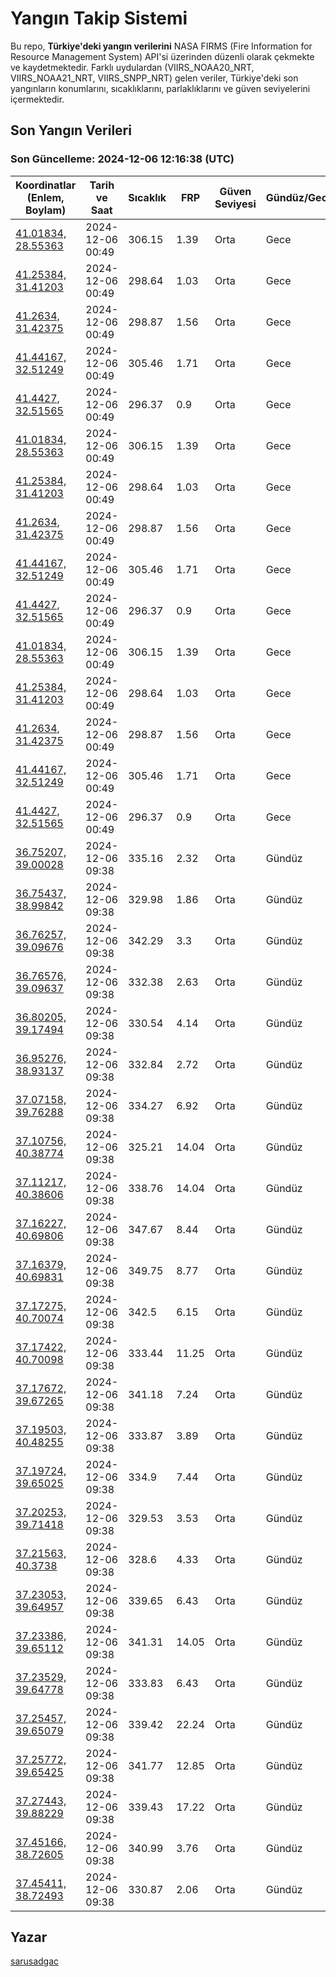 # Yangın Takip Sistemi

Bu repo, **Türkiye'deki yangın verilerini** NASA FIRMS (Fire Information for Resource Management System) API'si üzerinden düzenli olarak çekmekte ve kaydetmektedir. Farklı uydulardan (VIIRS_NOAA20_NRT, VIIRS_NOAA21_NRT, VIIRS_SNPP_NRT) gelen veriler, Türkiye'deki son yangınların konumlarını, sıcaklıklarını, parlaklıklarını ve güven seviyelerini içermektedir.

## Son Yangın Verileri
### Son Güncelleme: 2024-12-06 12:16:38 (UTC)

| Koordinatlar (Enlem, Boylam) | Tarih ve Saat | Sıcaklık | FRP | Güven Seviyesi | Gündüz/Gece |
|-----------------------------|----------------|----------|-----|----------------|-------------|
| [41.01834, 28.55363](https://www.google.com/maps?q=41.01834,28.55363) | 2024-12-06 00:49 | 306.15 | 1.39 | Orta | Gece |
| [41.25384, 31.41203](https://www.google.com/maps?q=41.25384,31.41203) | 2024-12-06 00:49 | 298.64 | 1.03 | Orta | Gece |
| [41.2634, 31.42375](https://www.google.com/maps?q=41.2634,31.42375) | 2024-12-06 00:49 | 298.87 | 1.56 | Orta | Gece |
| [41.44167, 32.51249](https://www.google.com/maps?q=41.44167,32.51249) | 2024-12-06 00:49 | 305.46 | 1.71 | Orta | Gece |
| [41.4427, 32.51565](https://www.google.com/maps?q=41.4427,32.51565) | 2024-12-06 00:49 | 296.37 | 0.9 | Orta | Gece |
| [41.01834, 28.55363](https://www.google.com/maps?q=41.01834,28.55363) | 2024-12-06 00:49 | 306.15 | 1.39 | Orta | Gece |
| [41.25384, 31.41203](https://www.google.com/maps?q=41.25384,31.41203) | 2024-12-06 00:49 | 298.64 | 1.03 | Orta | Gece |
| [41.2634, 31.42375](https://www.google.com/maps?q=41.2634,31.42375) | 2024-12-06 00:49 | 298.87 | 1.56 | Orta | Gece |
| [41.44167, 32.51249](https://www.google.com/maps?q=41.44167,32.51249) | 2024-12-06 00:49 | 305.46 | 1.71 | Orta | Gece |
| [41.4427, 32.51565](https://www.google.com/maps?q=41.4427,32.51565) | 2024-12-06 00:49 | 296.37 | 0.9 | Orta | Gece |
| [41.01834, 28.55363](https://www.google.com/maps?q=41.01834,28.55363) | 2024-12-06 00:49 | 306.15 | 1.39 | Orta | Gece |
| [41.25384, 31.41203](https://www.google.com/maps?q=41.25384,31.41203) | 2024-12-06 00:49 | 298.64 | 1.03 | Orta | Gece |
| [41.2634, 31.42375](https://www.google.com/maps?q=41.2634,31.42375) | 2024-12-06 00:49 | 298.87 | 1.56 | Orta | Gece |
| [41.44167, 32.51249](https://www.google.com/maps?q=41.44167,32.51249) | 2024-12-06 00:49 | 305.46 | 1.71 | Orta | Gece |
| [41.4427, 32.51565](https://www.google.com/maps?q=41.4427,32.51565) | 2024-12-06 00:49 | 296.37 | 0.9 | Orta | Gece |
| [36.75207, 39.00028](https://www.google.com/maps?q=36.75207,39.00028) | 2024-12-06 09:38 | 335.16 | 2.32 | Orta | Gündüz |
| [36.75437, 38.99842](https://www.google.com/maps?q=36.75437,38.99842) | 2024-12-06 09:38 | 329.98 | 1.86 | Orta | Gündüz |
| [36.76257, 39.09676](https://www.google.com/maps?q=36.76257,39.09676) | 2024-12-06 09:38 | 342.29 | 3.3 | Orta | Gündüz |
| [36.76576, 39.09637](https://www.google.com/maps?q=36.76576,39.09637) | 2024-12-06 09:38 | 332.38 | 2.63 | Orta | Gündüz |
| [36.80205, 39.17494](https://www.google.com/maps?q=36.80205,39.17494) | 2024-12-06 09:38 | 330.54 | 4.14 | Orta | Gündüz |
| [36.95276, 38.93137](https://www.google.com/maps?q=36.95276,38.93137) | 2024-12-06 09:38 | 332.84 | 2.72 | Orta | Gündüz |
| [37.07158, 39.76288](https://www.google.com/maps?q=37.07158,39.76288) | 2024-12-06 09:38 | 334.27 | 6.92 | Orta | Gündüz |
| [37.10756, 40.38774](https://www.google.com/maps?q=37.10756,40.38774) | 2024-12-06 09:38 | 325.21 | 14.04 | Orta | Gündüz |
| [37.11217, 40.38606](https://www.google.com/maps?q=37.11217,40.38606) | 2024-12-06 09:38 | 338.76 | 14.04 | Orta | Gündüz |
| [37.16227, 40.69806](https://www.google.com/maps?q=37.16227,40.69806) | 2024-12-06 09:38 | 347.67 | 8.44 | Orta | Gündüz |
| [37.16379, 40.69831](https://www.google.com/maps?q=37.16379,40.69831) | 2024-12-06 09:38 | 349.75 | 8.77 | Orta | Gündüz |
| [37.17275, 40.70074](https://www.google.com/maps?q=37.17275,40.70074) | 2024-12-06 09:38 | 342.5 | 6.15 | Orta | Gündüz |
| [37.17422, 40.70098](https://www.google.com/maps?q=37.17422,40.70098) | 2024-12-06 09:38 | 333.44 | 11.25 | Orta | Gündüz |
| [37.17672, 39.67265](https://www.google.com/maps?q=37.17672,39.67265) | 2024-12-06 09:38 | 341.18 | 7.24 | Orta | Gündüz |
| [37.19503, 40.48255](https://www.google.com/maps?q=37.19503,40.48255) | 2024-12-06 09:38 | 333.87 | 3.89 | Orta | Gündüz |
| [37.19724, 39.65025](https://www.google.com/maps?q=37.19724,39.65025) | 2024-12-06 09:38 | 334.9 | 7.44 | Orta | Gündüz |
| [37.20253, 39.71418](https://www.google.com/maps?q=37.20253,39.71418) | 2024-12-06 09:38 | 329.53 | 3.53 | Orta | Gündüz |
| [37.21563, 40.3738](https://www.google.com/maps?q=37.21563,40.3738) | 2024-12-06 09:38 | 328.6 | 4.33 | Orta | Gündüz |
| [37.23053, 39.64957](https://www.google.com/maps?q=37.23053,39.64957) | 2024-12-06 09:38 | 339.65 | 6.43 | Orta | Gündüz |
| [37.23386, 39.65112](https://www.google.com/maps?q=37.23386,39.65112) | 2024-12-06 09:38 | 341.31 | 14.05 | Orta | Gündüz |
| [37.23529, 39.64778](https://www.google.com/maps?q=37.23529,39.64778) | 2024-12-06 09:38 | 333.83 | 6.43 | Orta | Gündüz |
| [37.25457, 39.65079](https://www.google.com/maps?q=37.25457,39.65079) | 2024-12-06 09:38 | 339.42 | 22.24 | Orta | Gündüz |
| [37.25772, 39.65425](https://www.google.com/maps?q=37.25772,39.65425) | 2024-12-06 09:38 | 341.77 | 12.85 | Orta | Gündüz |
| [37.27443, 39.88229](https://www.google.com/maps?q=37.27443,39.88229) | 2024-12-06 09:38 | 339.43 | 17.22 | Orta | Gündüz |
| [37.45166, 38.72605](https://www.google.com/maps?q=37.45166,38.72605) | 2024-12-06 09:38 | 340.99 | 3.76 | Orta | Gündüz |
| [37.45411, 38.72493](https://www.google.com/maps?q=37.45411,38.72493) | 2024-12-06 09:38 | 330.87 | 2.06 | Orta | Gündüz |

## Yazar

[sarusadgac](https://x.com/sarusadgac)
